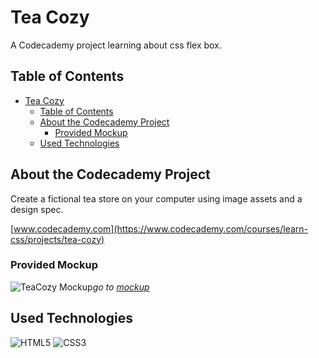 # Tea Cozy

A Codecademy project learning about css flex box.

## Table of Contents

- [Tea Cozy](#tea-cozy)
  - [Table of Contents](#table-of-contents)
  - [About the Codecademy Project](#about-the-codecademy-project)
    - [Provided Mockup](#provided-mockup)
  - [Used Technologies](#used-technologies)

## About the Codecademy Project

Create a fictional tea store on your computer using image assets and a design spec.

[www.codecademy.com](https://www.codecademy.com/courses/learn-css/projects/tea-cozy)



### Provided Mockup

![TeaCozy Mockup](https://content.codecademy.com/courses/freelance-1/unit-4/img-tea-cozy-redline.jpg)*go to [mockup](https://content.codecademy.com/courses/freelance-1/unit-4/img-tea-cozy-redline.jpg)*

## Used Technologies
![HTML5](https://upload.wikimedia.org/wikipedia/commons/thumb/6/61/HTML5_logo_and_wordmark.svg/45px-HTML5_logo_and_wordmark.svg.png)
![CSS3](https://upload.wikimedia.org/wikipedia/commons/thumb/d/d5/CSS3_logo_and_wordmark.svg/32px-CSS3_logo_and_wordmark.svg.png)